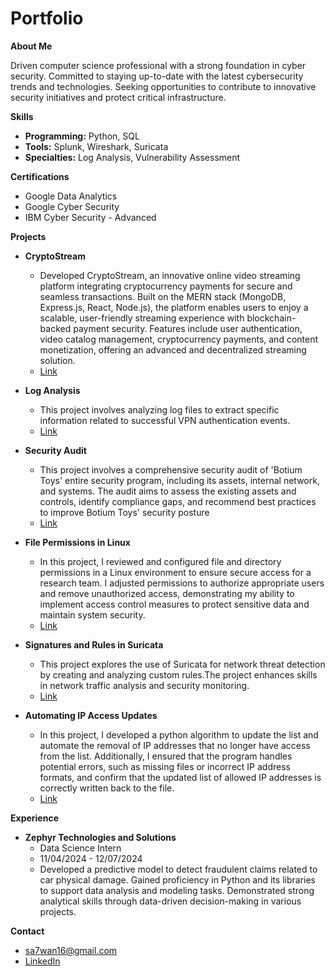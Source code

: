 #                                                                                   Portfolio

**About Me**

Driven computer science professional with a strong foundation in cyber security. 
Committed to staying up-to-date with the latest cybersecurity trends and technologies. 
Seeking opportunities to contribute to innovative security initiatives and protect critical infrastructure.

**Skills**

* **Programming:** Python, SQL
* **Tools:** Splunk, Wireshark, Suricata
* **Specialties:** Log Analysis, Vulnerability Assessment

**Certifications**

* Google Data Analytics
* Google Cyber Security
* IBM Cyber Security - Advanced

**Projects**

* **CryptoStream**
  * Developed CryptoStream, an innovative online video streaming platform integrating cryptocurrency payments for secure and seamless transactions. Built on the MERN stack 
    (MongoDB, Express.js, React, Node.js), the platform enables users to enjoy a scalable, user-friendly streaming experience with blockchain-backed payment security. Features 
    include user authentication, video catalog management, cryptocurrency payments, and content monetization, offering an advanced and decentralized streaming solution.
  * [Link](https://github.com/sa7wan16/CryptoStream)

* **Log Analysis**
  * This project involves analyzing log files to extract specific information related to successful VPN authentication events.
  * [Link](https://github.com/sa7wan16/Log_Analysis_Project/tree/666fd73cbdec46f707ecfa33ebe46804dfaf8815)

* **Security Audit**
  * This project involves a comprehensive security audit of 'Botium Toys' entire security program, including its assets, internal network, and systems.
    The audit aims to assess the existing assets and controls, identify compliance gaps, and recommend best practices to improve Botium Toys' security posture
  * [Link](https://github.com/sa7wan16/Security_audit_project)

* **File Permissions in Linux**
  * In this project, I reviewed and configured file and directory permissions in a Linux environment to ensure secure access for a research team. I adjusted permissions to 
    authorize appropriate users and remove unauthorized access, demonstrating my ability to implement access control measures to protect sensitive data and maintain system security.
  * [Link](https://github.com/sa7wan16/File_permissions_linux_project)


* **Signatures and Rules in Suricata**
  * This project explores the use of Suricata for network threat detection by creating and analyzing custom rules.The project enhances skills in network traffic analysis and 
    security monitoring.
  * [Link](https://github.com/sa7wan16/Suricata_project)

* **Automating IP Access Updates**
  * In this project, I developed a python algorithm to update the list and automate the removal of IP addresses that no longer have access from the list. Additionally, I ensured 
    that the program handles potential errors, such as missing files or incorrect IP address formats, and confirm that the updated list of allowed IP addresses is correctly written 
    back to the file.
  * [Link](https://github.com/sa7wan16/Automating_file_updates_python_project)


**Experience**

* **Zephyr Technologies and Solutions**
  * Data Science Intern
  * 11/04/2024 - 12/07/2024
  * Developed a predictive model to detect fraudulent claims related to car physical damage.
    Gained proficiency in Python and its libraries to support data analysis and modeling tasks.
    Demonstrated strong analytical skills through data-driven decision-making in various projects.

**Contact**

* sa7wan16@gmail.com
* [LinkedIn](https://www.linkedin.com/in/mohammedsafwanm/)
